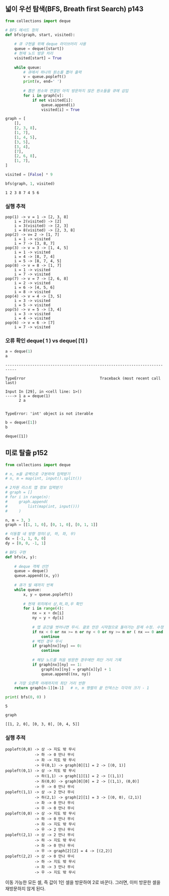 ## 넓이 우선 탐색(BFS, Breath first Search) p143


```python
from collections import deque

# BFS 메서드 정의
def bfs(graph, start, visited):
    
    # 큐 구현을 위해 deque 라이브러리 사용
    queue = deque([start])
    # 현재 노드 방문 처리
    visited[start] = True
    
    while queue:
        # 큐에서 하나의 원소를 뽑아 출력
        v = queue.popleft()
        print(v, end=' ')
        
        # 뽑은 원소와 연결된 아직 방문하지 않은 원소들을 큐에 삽입
        for i in graph[v]:
            if not visited[i]:
                queue.append(i)
                visited[i] = True

graph = [
    [],
    [2, 3, 8],
    [1, 7],
    [1, 4, 5],
    [3, 5],
    [3, 4],
    [7],
    [2, 6, 8],
    [1, 7],
]

visited = [False] * 9

bfs(graph, 1, visited)
```

    1 2 3 8 7 4 5 6 

### 실행 추적

```text
pop(1) -> v = 1 -> [2, 3, 8]
    i = 2(visited) -> [2]
    i = 3(visited) -> [2, 3]
    i = 8(visited) -> [2, 3, 8]
pop(2) -> v= 2 -> [1, 7]
    i = 1 -> visited
    i = 7 -> [3, 8, 7]
pop(3) -> v = 3 -> [1, 4, 5]
    i = 1 -> visited
    i = 4 -> [8, 7, 4]
    i = 5 -> [8, 7, 4, 5]
pop(8) -> v = 8 -> [1, 7]
    i = 1 -> visited
    i = 7 -> visited
pop(7) -> v = 7 -> [2, 6, 8]
    i = 2 -> visited
    i = 6 -> [4, 5, 6]
    i = 8 -> visited
pop(4) -> v = 4 -> [3, 5]
    i = 3 -> visited
    i = 5 -> visited
pop(5) -> v = 5 -> [3, 4]
    i = 3 -> visited
    i = 4 -> visited
pop(6) -> v = 6 -> [7]
    i = 7 -> visited
```

### 오류 확인 deque( 1 ) vs deque( [1] )


```python
a = deque(1)
a
```


    ---------------------------------------------------------------------------

    TypeError                                 Traceback (most recent call last)

    Input In [29], in <cell line: 1>()
    ----> 1 a = deque(1)
          2 a


    TypeError: 'int' object is not iterable



```python
b = deque([1])
b
```




    deque([1])



## 미로 탈출 p152


```python
from collections import deque

# n, m을 공백으로 구분하여 입력받기
# n, m = map(int, input().split())

# 2차원 리스트 맵 정보 입력받기
# graph = []
# for i in range(n):
#     graph.append(
#         list(map(int, input()))
#     )

n, m = 3, 3
graph = [[1, 1, 0], [0, 1, 0], [0, 1, 1]]

# 이동할 네 방향 정의(상, 하, 좌, 우)
dx = [-1, 1, 0, 0]
dy = [0, 0, -1, 1]

# BFS 구현
def bfs(x, y):
    
    # deque 객체 선언
    queue = deque()
    queue.append((x, y))
    
    # 큐가 빌 때까지 반복
    while queue:
        x, y = queue.popleft()
        
        # 현재 위치에서 상,하,좌,우 확인
        for i in range(4):
            nx = x + dx[i]
            ny = y + dy[i]
            
            # 맵 공간을 벗어나면 무시. 괄호 안은 시작점으로 돌아가는 문제 수정. 수정하지 않아도 정답에는 영향 무
            if nx < 0 or nx >= n or ny < 0 or ny >= m or ( nx == 0 and ny == 0 ):
                continue
            # 벽인 경우 무시
            if graph[nx][ny] == 0:
                continue
            
            # 해당 노드를 처음 방문한 경우에만 최단 거리 기록
            if graph[nx][ny] == 1:
                graph[nx][ny] = graph[x][y] + 1
                queue.append((nx, ny))
                
    # 가장 오른쪽 아래까지의 최단 거리 반환
    return graph[n-1][m-1]   # n, m 행렬의 끝 인덱스는 각각의 크기 - 1

print( bfs(0, 0) )
```

    5



```python
graph
```




    [[1, 2, 0], [0, 3, 0], [0, 4, 5]]



### 실행 추적

```text
popleft(0,0) -> 상 -> 지도 밖 무시
             -> 하 -> 0 만나 무시
             -> 좌 -> 지도 밖 무시
             -> 우(0,1) -> graph[0][1] = 2 -> [(0, 1)]
popleft(0,1) -> 상 -> 지도 밖 무시
             -> 하(1,1) -> graph[1][1] = 2 -> [(1,1)]
             -> 좌(0,0) -> graph[0][0] = 2 -> [(1,1), (0,0)]
             -> 우 -> 0 만나 무시
popleft(1,1) -> 상 -> 2 만나 무시
             -> 하(2,1) -> graph[2][1] = 3 -> [(0, 0), (2,1)]
             -> 좌 -> 0 만나 무시
             -> 우 -> 0 만나 무시
popleft(0,0) -> 상 -> 지도 밖 무시
             -> 하 -> 0 만나 무시
             -> 좌 -> 지도 밖 무시
             -> 우 -> 2 만나 무시
popleft(2,1) -> 상 -> 2 만나 무시
             -> 하 -> 지도 밖 무시
             -> 좌 -> 0 만나 무시
             -> 우 -> graph[2][2] = 4 -> [(2,2)]
popleft(2,2) -> 상 -> 0 만나 무시
             -> 하 -> 지도 밖 무시
             -> 좌 -> 3 만나 무시
             -> 우 -> 지도 밖 무시
```

이동 가능한 모든 셀, 즉 값이 1인 셀을 방문하여 2로 바꾼다. 그러면, 이미 방문한 셀을 재방문하지 않게 된다.
